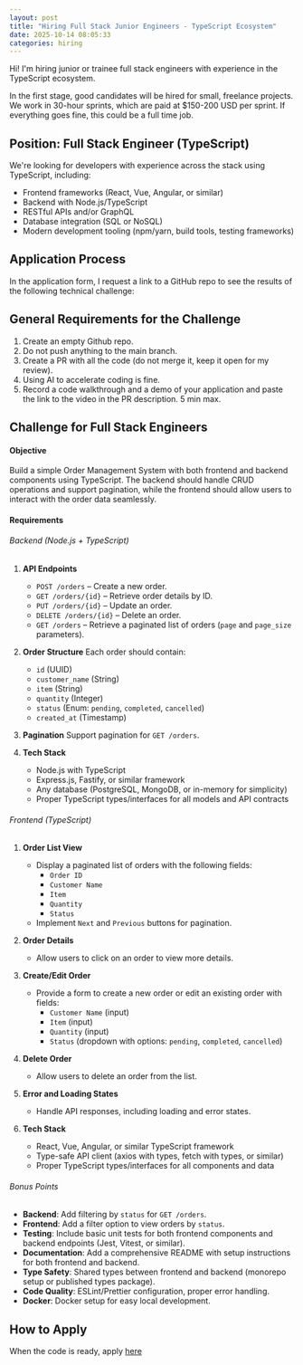 ```yaml
---
layout: post
title: "Hiring Full Stack Junior Engineers - TypeScript Ecosystem"
date: 2025-10-14 08:05:33
categories: hiring
---
```


Hi! I'm hiring junior or trainee full stack engineers with experience in the TypeScript ecosystem.

In the first stage, good candidates will be hired for small, freelance projects. We work in 30-hour sprints, which are paid at $150-200 USD per sprint. If everything goes fine, this could be a full time job.

## Position: Full Stack Engineer (TypeScript)

We're looking for developers with experience across the stack using TypeScript, including:
* Frontend frameworks (React, Vue, Angular, or similar)
* Backend with Node.js/TypeScript
* RESTful APIs and/or GraphQL
* Database integration (SQL or NoSQL)
* Modern development tooling (npm/yarn, build tools, testing frameworks)

## Application Process

In the application form, I request a link to a GitHub repo to see the results of the following technical challenge:

## General Requirements for the Challenge

1. Create an empty Github repo.
2. Do not push anything to the main branch.
3. Create a PR with all the code (do not merge it, keep it open for my review).
4. Using AI to accelerate coding is fine.
5. Record a code walkthrough and a demo of your application and paste the link to the video in the PR description. 5 min max.

## Challenge for Full Stack Engineers

#### Objective
Build a simple Order Management System with both frontend and backend components using TypeScript. The backend should handle CRUD operations and support pagination, while the frontend should allow users to interact with the order data seamlessly.

#### Requirements

###### Backend (Node.js + TypeScript)
1. **API Endpoints**
   - `POST /orders` – Create a new order.
   - `GET /orders/{id}` – Retrieve order details by ID.
   - `PUT /orders/{id}` – Update an order.
   - `DELETE /orders/{id}` – Delete an order.
   - `GET /orders` – Retrieve a paginated list of orders (`page` and `page_size` parameters).

2. **Order Structure**
   Each order should contain:
   - `id` (UUID)
   - `customer_name` (String)
   - `item` (String)
   - `quantity` (Integer)
   - `status` (Enum: `pending`, `completed`, `cancelled`)
   - `created_at` (Timestamp)

3. **Pagination**
   Support pagination for `GET /orders`.

4. **Tech Stack**
   - Node.js with TypeScript
   - Express.js, Fastify, or similar framework
   - Any database (PostgreSQL, MongoDB, or in-memory for simplicity)
   - Proper TypeScript types/interfaces for all models and API contracts

###### Frontend (TypeScript)
1. **Order List View**
   - Display a paginated list of orders with the following fields:
     - `Order ID`
     - `Customer Name`
     - `Item`
     - `Quantity`
     - `Status`
   - Implement `Next` and `Previous` buttons for pagination.

2. **Order Details**
   - Allow users to click on an order to view more details.

3. **Create/Edit Order**
   - Provide a form to create a new order or edit an existing order with fields:
     - `Customer Name` (input)
     - `Item` (input)
     - `Quantity` (input)
     - `Status` (dropdown with options: `pending`, `completed`, `cancelled`)

4. **Delete Order**
   - Allow users to delete an order from the list.

5. **Error and Loading States**
   - Handle API responses, including loading and error states.

6. **Tech Stack**
   - React, Vue, Angular, or similar TypeScript framework
   - Type-safe API client (axios with types, fetch with types, or similar)
   - Proper TypeScript types/interfaces for all components and data

###### Bonus Points
- **Backend**: Add filtering by `status` for `GET /orders`.
- **Frontend**: Add a filter option to view orders by `status`.
- **Testing**: Include basic unit tests for both frontend components and backend endpoints (Jest, Vitest, or similar).
- **Documentation**: Add a comprehensive README with setup instructions for both frontend and backend.
- **Type Safety**: Shared types between frontend and backend (monorepo setup or published types package).
- **Code Quality**: ESLint/Prettier configuration, proper error handling.
- **Docker**: Docker setup for easy local development.

## How to Apply

When the code is ready, apply [here](https://docs.google.com/forms/d/e/1FAIpQLSdmPAcFIoH1ap6YhJmR4KCvP0s1h9fUfFMITcevS09wioRlCg/viewform?usp=header)


